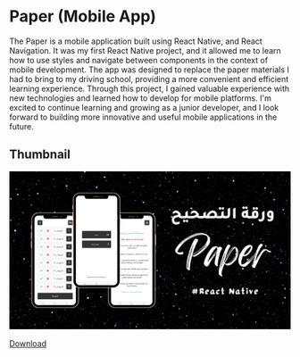 # Paper (Mobile App)
The Paper is a mobile application built using React Native, and React Navigation.
 It was my first React Native project, and it allowed me to learn how to use styles
 and navigate between components in the context of mobile development.
 The app was designed to replace the paper materials I had to bring to my driving school,
 providing a more convenient and efficient learning experience. Through this project,
 I gained valuable experience with new technologies and learned how to develop for mobile platforms.
 I'm excited to continue learning and growing as a junior developer,
 and I look forward to building more innovative and useful mobile applications in the future.

## Thumbnail

![Screenshot 1](./assets/thumbnail.png)

<a href="https://expo.dev/artifacts/eas/tBktHnEKUo8nh511GrZbcX.apk">Download</a>
